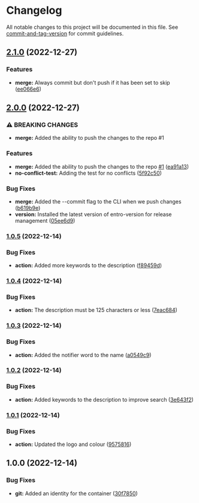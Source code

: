# Changelog

All notable changes to this project will be documented in this file. See [commit-and-tag-version](https://github.com/absolute-version/commit-and-tag-version) for commit guidelines.

## [2.1.0](https://github.com/entrostat/git-auto-merger-action/compare/v2.0.0...v2.1.0) (2022-12-27)


### Features

* **merge:** Always commit but don't push if it has been set to skip ([ee066e6](https://github.com/entrostat/git-auto-merger-action/commit/ee066e6ab91a66bbaf68f0d8ad54ebbb0d1fd6a9))

## [2.0.0](https://github.com/entrostat/git-auto-merger-action/compare/v1.0.5...v2.0.0) (2022-12-27)


### ⚠ BREAKING CHANGES

* **merge:** Added the ability to push the changes to the repo #1

### Features

* **merge:** Added the ability to push the changes to the repo [#1](https://github.com/entrostat/git-auto-merger-action/issues/1) ([ea91a13](https://github.com/entrostat/git-auto-merger-action/commit/ea91a1310ef5f06b42cf75d2c978bf23d8083bce))
* **no-conflict-test:** Adding the test for no conflicts ([5f92c50](https://github.com/entrostat/git-auto-merger-action/commit/5f92c50599246784c785b8c8400d78314e02f53f))


### Bug Fixes

* **merge:** Added the --commit flag to the CLI when we push changes ([b619b9e](https://github.com/entrostat/git-auto-merger-action/commit/b619b9e437cbb0ffb1717ccbdace137221de4ac2))
* **version:** Installed the latest version of entro-version for release management ([05ee6d9](https://github.com/entrostat/git-auto-merger-action/commit/05ee6d9c258ad7db942c3b431ebdd018167361cd))

### [1.0.5](https://github.com/entrostat/git-auto-merger-action/compare/v1.0.4...v1.0.5) (2022-12-14)


### Bug Fixes

* **action:** Added more keywords to the description ([f89459d](https://github.com/entrostat/git-auto-merger-action/commit/f89459d191342e55c132d085319f5e03aa762901))

### [1.0.4](https://github.com/entrostat/git-auto-merger-action/compare/v1.0.3...v1.0.4) (2022-12-14)


### Bug Fixes

* **action:** The description must be 125 characters or less ([7eac684](https://github.com/entrostat/git-auto-merger-action/commit/7eac6841f0a58e323a6f06c5601c31134b23fdbe))

### [1.0.3](https://github.com/entrostat/git-auto-merger-action/compare/v1.0.2...v1.0.3) (2022-12-14)


### Bug Fixes

* **action:** Added the notifier word to the name ([a0549c9](https://github.com/entrostat/git-auto-merger-action/commit/a0549c9b14dd3295770d8148f30d0891913d5225))

### [1.0.2](https://github.com/entrostat/git-auto-merger-action/compare/v1.0.1...v1.0.2) (2022-12-14)


### Bug Fixes

* **action:** Added keywords to the description to improve search ([3e643f2](https://github.com/entrostat/git-auto-merger-action/commit/3e643f2f728e918b6d11204cbcfa8fac6ffa9b81))

### [1.0.1](https://github.com/entrostat/git-auto-merger-action/compare/v1.0.0...v1.0.1) (2022-12-14)


### Bug Fixes

* **action:** Updated the logo and colour ([9575816](https://github.com/entrostat/git-auto-merger-action/commit/9575816b6557398c6debaf8f8a1d2414a8d82689))

## 1.0.0 (2022-12-14)


### Bug Fixes

* **git:** Added an identity for the container ([30f7850](https://github.com/entrostat/git-auto-merger-action/commit/30f785038113830d1fc7dddc4292cea3a1003b4f))
